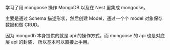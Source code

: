 学习了用 mongoose 操作 MongoDB 以及在 Nest 里集成 mongoose。

主要是通过 Schema 描述形状，然后创建 Model，通过一个个 model 对象保存数据和做 CRUD。

因为 mongodb 本身提供的就是 api 的操作方式，而 mongoose 的 api 也是对底层 api 的封装， 所以基本可以直接上手用。